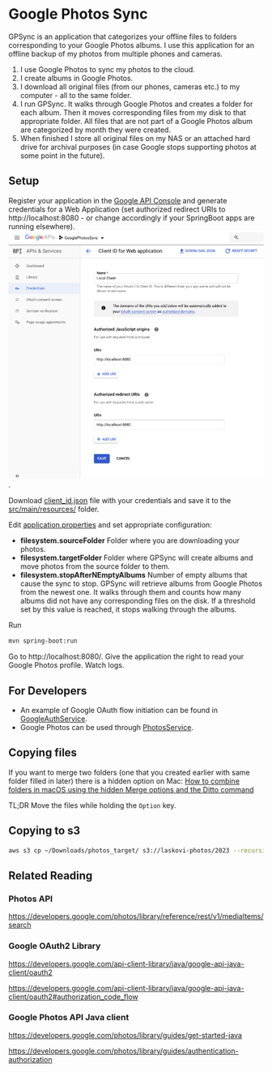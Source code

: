 # Google Photos Sync
GPSync is an application that categorizes your offline files to folders corresponding to your Google Photos albums. I use this application for an offline backup of my photos from multiple phones and cameras.
1. I use Google Photos to sync my photos to the cloud.
2. I create albums in Google Photos.
3. I download all original files (from our phones, cameras etc.) to my computer - all to the same folder.
4. I run GPSync. It walks through Google Photos and creates a folder for each album. Then it moves corresponding files from my disk to that appropriate folder. All files that are not part of a Google Photos album are categorized by month they were created.
5. When finished I store all original files on my NAS or an attached hard drive for archival purposes (in case Google stops supporting photos at some point in the future). 

## Setup
Register your application in the [Google API Console](https://console.developers.google.com/apis/dashboard?project=glossy-box-259221&pli=1) and generate credentials for a Web Application (set authorized redirect URIs to http://localhost:8080 - or change accordingly if your SpringBoot apps are running elsewhere).
![Google API Console Credentials](documentation/img/GoogleAPIConsole.png).

Download [client_id.json](src/main/resources/client_id_sample.json) file with your credentials and save it to the [src/main/resources/](src/main/resources/) folder.

Edit [application.properties](src/main/resources/application.properties) and set appropriate configuration:
* **filesystem.sourceFolder** Folder where you are downloading your photos.
* **filesystem.targetFolder** Folder where GPSync will create albums and move photos from the source folder to them. 
* **filesystem.stopAfterNEmptyAlbums** Number of empty albums that cause the sync to stop. GPSync will retrieve albums from Google Photos from the newest one. It walks through them and counts how many albums did not have any corresponding files on the disk. If a threshold set by this value is reached, it stops walking through the albums.

Run
```bash
mvn spring-boot:run
```

Go to http://localhost:8080/. Give the application the right to read your Google Photos profile. Watch logs.

## For Developers

* An example of Google OAuth flow initiation can be found in [GoogleAuthService](src/main/java/com/ivolasek/gpsync/google/GoogleAuthService.java).
* Google Photos can be used through [PhotosService](src/main/java/com/ivolasek/gpsync/google/PhotosService.java).

## Copying files
If you want to merge two folders (one that you created earlier with same folder filled in later) there is a hidden option on Mac:
[How to combine folders in macOS using the hidden Merge options and the Ditto command](https://appleinsider.com/articles/18/03/02/how-to-combine-folders-in-macos-using-the-hidden-merge-options-and-the-ditto-command)

TL;DR Move the files while holding the ```Option``` key.

## Copying to s3
```bash
aws s3 cp ~/Downloads/photos_target/ s3://laskovi-photos/2023 --recursive
```

## Related Reading

### Photos API 
https://developers.google.com/photos/library/reference/rest/v1/mediaItems/search

### Google OAuth2 Library
https://developers.google.com/api-client-library/java/google-api-java-client/oauth2

https://developers.google.com/api-client-library/java/google-api-java-client/oauth2#authorization_code_flow

### Google Photos API Java client 
https://developers.google.com/photos/library/guides/get-started-java

https://developers.google.com/photos/library/guides/authentication-authorization
